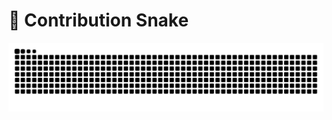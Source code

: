 # 🐍 Contribution Snake
![Snake animation](https://raw.githubusercontent.com/Kartikmhatre/Kartikmhatre/output/snake.svg)
